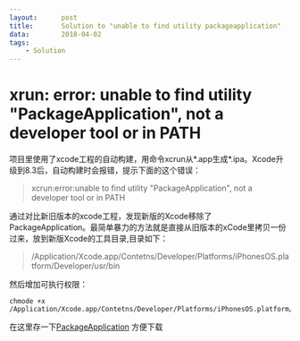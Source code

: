 ```yaml
---
layout:      post
title:       Solution to "unable to find utility packageapplication"
data:        2018-04-02
tags:
    - Solution
---
```


# xrun: error: unable to find utility "PackageApplication", not a developer tool or in PATH

项目里使用了xcode工程的自动构建，用命令xcrun从*.app生成*.ipa。Xcode升级到8.3后，自动构建时会报错，提示下面的这个错误：

> xcrun:error:unable to find utility "PackageApplication", not a developer tool or in PATH

通过对比新旧版本的xcode工程，发现新版的Xcode移除了PackageApplication。最简单暴力的方法就是直接从旧版本的xCode里拷贝一份过来，放到新版Xcode的工具目录,目录如下：
> /Application/Xcode.app/Contetns/Developer/Platforms/iPhonesOS.platform/Developer/usr/bin

然后增加可执行权限：

~~~
chmode +x /Application/Xcode.app/Contetns/Developer/Platforms/iPhonesOS.platform/Developer/usr/bin/PackageApplication
~~~

在这里存一下[PackageApplication](/packages/PackageApplication.zip) 方便下载




